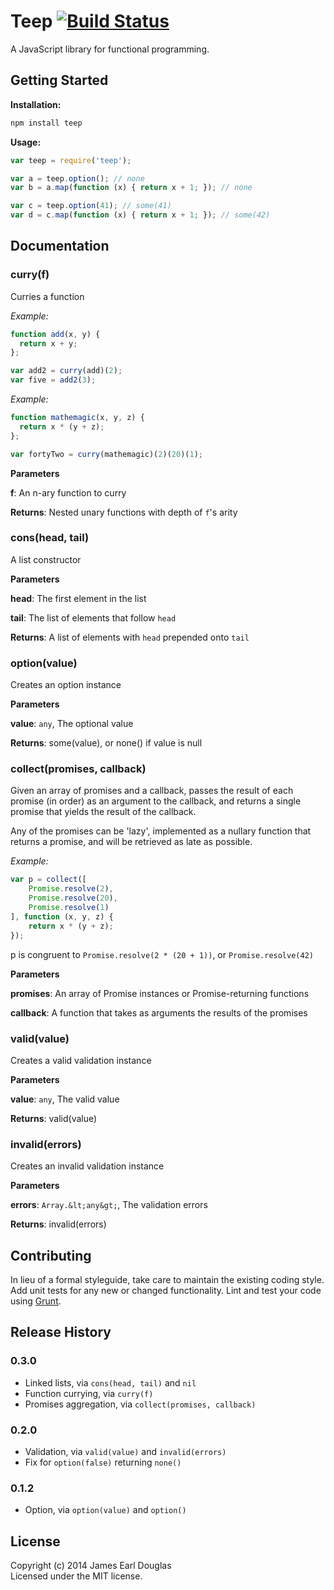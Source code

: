 # Teep [![Build Status](https://secure.travis-ci.org/earldouglas/teep.png?branch=master)](http://travis-ci.org/james/teep)

A JavaScript library for functional programming.

## Getting Started

**Installation:**

```sh
npm install teep
```

**Usage:**

```javascript
var teep = require('teep');

var a = teep.option(); // none
var b = a.map(function (x) { return x + 1; }); // none

var c = teep.option(41); // some(41)
var d = c.map(function (x) { return x + 1; }); // some(42)
```

## Documentation

### curry(f) 

Curries a function

*Example:*

```javascript
function add(x, y) {
  return x + y;
};

var add2 = curry(add)(2);
var five = add2(3);
```

*Example:*

```javascript
function mathemagic(x, y, z) {
  return x * (y + z);
};

var fortyTwo = curry(mathemagic)(2)(20)(1);
```

**Parameters**

**f**: An n-ary function to curry

**Returns**: Nested unary functions with depth of `f`'s arity

### cons(head, tail) 

A list constructor

**Parameters**

**head**: The first element in the list

**tail**: The list of elements that follow `head`

**Returns**: A list of elements with `head` prepended onto `tail`

### option(value) 

Creates an option instance

**Parameters**

**value**: `any`, The optional value

**Returns**: some(value), or none() if value is null

### collect(promises, callback) 

Given an array of promises and a callback, passes the result of each promise
(in order) as an argument to the callback, and returns a single promise that
yields the result of the callback.

Any of the promises can be 'lazy', implemented as a nullary function that 
returns a promise, and will be retrieved as late as possible.

*Example:*

```javascript
var p = collect([
    Promise.resolve(2),
    Promise.resolve(20),
    Promise.resolve(1)
], function (x, y, z) {
    return x * (y + z);
});
```

p is congruent to `Promise.resolve(2 * (20 + 1))`, or `Promise.resolve(42)`

**Parameters**

**promises**: An array of Promise instances or Promise-returning functions

**callback**: A function that takes as arguments the results of the promises

### valid(value) 

Creates a valid validation instance

**Parameters**

**value**: `any`, The valid value

**Returns**: valid(value)


### invalid(errors) 

Creates an invalid validation instance

**Parameters**

**errors**: `Array.&lt;any&gt;`, The validation errors

**Returns**: invalid(errors)

## Contributing

In lieu of a formal styleguide, take care to maintain the existing coding style.
Add unit tests for any new or changed functionality. Lint and test your code
using [Grunt](http://gruntjs.com/).

## Release History

### 0.3.0

* Linked lists, via `cons(head, tail)` and `nil`
* Function currying, via `curry(f)`
* Promises aggregation, via `collect(promises, callback)`

### 0.2.0

* Validation, via `valid(value)` and `invalid(errors)`
* Fix for `option(false)` returning `none()`

### 0.1.2

* Option, via `option(value)` and `option()`

## License
Copyright (c) 2014 James Earl Douglas  
Licensed under the MIT license.
